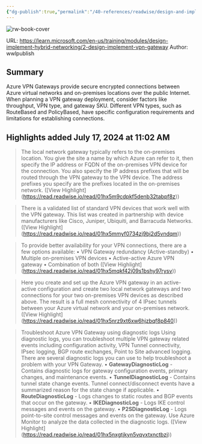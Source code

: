 ```yaml
---
{"dg-publish":true,"permalink":"/40-references/readwise/design-and-implement-azure-vpn-gateway-training-microsoft-learn/","tags":["rw/articles"]}
---
```


![rw-book-cover](https://learn.microsoft.com/en-us/media/logos/logo-ms-social.png)
  
URL: https://learn.microsoft.com/en-us/training/modules/design-implement-hybrid-networking/2-design-implement-vpn-gateway
Author: wwlpublish

## Summary

Azure VPN Gateways provide secure encrypted connections between Azure virtual networks and on-premises locations over the public Internet. When planning a VPN gateway deployment, consider factors like throughput, VPN type, and gateway SKU. Different VPN types, such as RouteBased and PolicyBased, have specific configuration requirements and limitations for establishing connections.

## Highlights added July 17, 2024 at 11:02 AM
>The local network gateway typically refers to the on-premises location. You give the site a name by which Azure can refer to it, then specify the IP address or FQDN of the on-premises VPN device for the connection. You also specify the IP address prefixes that will be routed through the VPN gateway to the VPN device. The address prefixes you specify are the prefixes located in the on-premises network. ([View Highlight] (https://read.readwise.io/read/01hx5m9cdpkf5denb32tabpf8z))


>There is a validated list of standard VPN devices that work well with the VPN gateway. This list was created in partnership with device manufacturers like Cisco, Juniper, Ubiquiti, and Barracuda Networks. ([View Highlight] (https://read.readwise.io/read/01hx5mmyf0734zj9bj2d5vndqm))


>To provide better availability for your VPN connections, there are a few options available:
>• VPN Gateway redundancy (Active-standby)
>• Multiple on-premises VPN devices
>• Active-active Azure VPN gateway
>• Combination of both ([View Highlight] (https://read.readwise.io/read/01hx5mqkf42j09s1bshy97rysv))


>Here you create and set up the Azure VPN gateway in an active-active configuration and create two local network gateways and two connections for your two on-premises VPN devices as described above. The result is a full mesh connectivity of 4 IPsec tunnels between your Azure virtual network and your on-premises network. ([View Highlight] (https://read.readwise.io/read/01hx5nrz9xt6xw6hjzbqf8p840))


>Troubleshoot Azure VPN Gateway using diagnostic logs
>Using diagnostic logs, you can troubleshoot multiple VPN gateway related events including configuration activity, VPN Tunnel connectivity, IPsec logging, BGP route exchanges, Point to Site advanced logging.
>There are several diagnostic logs you can use to help troubleshoot a problem with your VPN Gateway.
>• **GatewayDiagnosticLog** - Contains diagnostic logs for gateway configuration events, primary changes, and maintenance events.
>• **TunnelDiagnosticLog** - Contains tunnel state change events. Tunnel connect/disconnect events have a summarized reason for the state change if applicable.
>• **RouteDiagnosticLog** - Logs changes to static routes and BGP events that occur on the gateway.
>• **IKEDiagnosticLog** - Logs IKE control messages and events on the gateway.
>• **P2SDiagnosticLog** - Logs point-to-site control messages and events on the gateway.
>Use Azure Monitor to analyze the data collected in the diagnostic logs. ([View Highlight] (https://read.readwise.io/read/01hx5nxgtjkyn5vqvxtxnctbzj))


